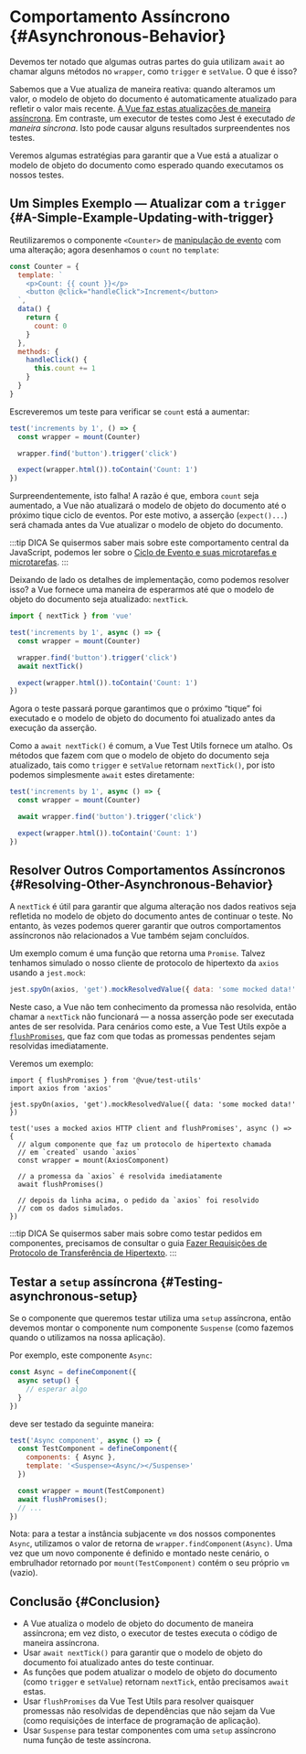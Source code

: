 # Comportamento Assíncrono {#Asynchronous-Behavior}

Devemos ter notado que algumas outras partes do guia utilizam `await` ao chamar alguns métodos no `wrapper`, como `trigger` e `setValue`. O que é isso?

Sabemos que a Vue atualiza de maneira reativa: quando alteramos um valor, o modelo de objeto do documento é automaticamente atualizado para refletir o valor mais recente. [A Vue faz estas atualizações de maneira assíncrona](https://v3.vuejs.org/guide/change-detection.html#async-update-queue). Em contraste, um executor de testes como Jest é executado _de maneira síncrona_. Isto pode causar alguns resultados surpreendentes nos testes.

Veremos algumas estratégias para garantir que a Vue está a atualizar o modelo de objeto do documento como esperado quando executamos os nossos testes.

## Um Simples Exemplo — Atualizar com a `trigger` {#A-Simple-Example-Updating-with-trigger}

Reutilizaremos o componente `<Counter>` de [manipulação de evento](../essentials/event-handling) com uma alteração; agora desenhamos o `count` no `template`:

```js
const Counter = {
  template: `
    <p>Count: {{ count }}</p>
    <button @click="handleClick">Increment</button>
  `,
  data() {
    return {
      count: 0
    }
  },
  methods: {
    handleClick() {
      this.count += 1
    }
  }
}
```

Escreveremos um teste para verificar se `count` está a aumentar:

```js
test('increments by 1', () => {
  const wrapper = mount(Counter)

  wrapper.find('button').trigger('click')

  expect(wrapper.html()).toContain('Count: 1')
})
```

Surpreendentemente, isto falha! A razão é que, embora `count` seja aumentado, a Vue não atualizará o modelo de objeto do documento até o próximo tique ciclo de eventos. Por este motivo, a asserção (`expect()...`) será chamada antes da Vue atualizar o modelo de objeto do documento.

:::tip DICA
Se quisermos saber mais sobre este comportamento central da JavaScript, podemos ler sobre o [Ciclo de Evento e suas microtarefas e microtarefas](https://javascript.info/event-loop#macrotasks-and-microtasks).
:::

Deixando de lado os detalhes de implementação, como podemos resolver isso? a Vue fornece uma maneira de esperarmos até que o modelo de objeto do documento seja atualizado: `nextTick`.

```js {1,7}
import { nextTick } from 'vue'

test('increments by 1', async () => {
  const wrapper = mount(Counter)

  wrapper.find('button').trigger('click')
  await nextTick()

  expect(wrapper.html()).toContain('Count: 1')
})
```

Agora o teste passará porque garantimos que o próximo “tique” foi executado e o modelo de objeto do documento foi atualizado antes da execução da asserção.

Como a `await nextTick()` é comum, a Vue Test Utils fornece um atalho. Os métodos que fazem com que o modelo de objeto do documento seja atualizado, tais como `trigger` e `setValue` retornam `nextTick()`, por isto podemos simplesmente `await` estes diretamente:

```js {4}
test('increments by 1', async () => {
  const wrapper = mount(Counter)

  await wrapper.find('button').trigger('click')

  expect(wrapper.html()).toContain('Count: 1')
})
```

## Resolver Outros Comportamentos Assíncronos {#Resolving-Other-Asynchronous-Behavior}

A `nextTick` é útil para garantir que alguma alteração nos dados reativos seja refletida no modelo de objeto do documento antes de continuar o teste. No entanto, às vezes podemos querer garantir que outros comportamentos assíncronos não relacionados a Vue também sejam concluídos.

Um exemplo comum é uma função que retorna uma `Promise`. Talvez tenhamos simulado o nosso cliente de protocolo de hipertexto da `axios` usando a `jest.mock`:

```js
jest.spyOn(axios, 'get').mockResolvedValue({ data: 'some mocked data!' })
```

Neste caso, a Vue não tem conhecimento da promessa não resolvida, então chamar a `nextTick` não funcionará — a nossa asserção pode ser executada antes de ser resolvida. Para cenários como este, a Vue Test Utils expõe a [`flushPromises`](../../api/#flushPromises), que faz com que todas as promessas pendentes sejam resolvidas imediatamente.

Veremos um exemplo:

```js{1,12}
import { flushPromises } from '@vue/test-utils'
import axios from 'axios'

jest.spyOn(axios, 'get').mockResolvedValue({ data: 'some mocked data!' })

test('uses a mocked axios HTTP client and flushPromises', async () => {
  // algum componente que faz um protocolo de hipertexto chamada
  // em `created` usando `axios`
  const wrapper = mount(AxiosComponent)

  // a promessa da `axios` é resolvida imediatamente
  await flushPromises()

  // depois da linha acima, o pedido da `axios` foi resolvido
  // com os dados simulados.
})
```

:::tip DICA
Se quisermos saber mais sobre como testar pedidos em componentes, precisamos de consultar o guia [Fazer Requisições de Protocolo de Transferência de Hipertexto](http-requests.md).
:::

## Testar a `setup` assíncrona {#Testing-asynchronous-setup}

Se o componente que queremos testar utiliza uma `setup` assíncrona, então devemos montar o componente num componente `Suspense` (como fazemos quando o utilizamos na nossa aplicação).

Por exemplo, este componente `Async`:

```js
const Async = defineComponent({
  async setup() {
    // esperar algo
  }
})
```

deve ser testado da seguinte maneira:

```js
test('Async component', async () => {
  const TestComponent = defineComponent({
    components: { Async },
    template: '<Suspense><Async/></Suspense>'
  })

  const wrapper = mount(TestComponent)
  await flushPromises();
  // ...
})
```

Nota: para a testar a instância subjacente `vm` dos nossos componentes `Async`, utilizamos o valor de retorna de `wrapper.findComponent(Async)`. Uma vez que um novo componente é definido e montado neste cenário, o embrulhador retornado por `mount(TestComponent)` contém o seu próprio `vm` (vazio).

## Conclusão {#Conclusion}

- A Vue atualiza o modelo de objeto do documento de maneira assíncrona; em vez disto, o executor de testes executa o código de maneira assíncrona.
- Usar `await nextTick()` para garantir que o modelo de objeto do documento foi atualizado antes do teste continuar.
- As funções que podem atualizar o modelo de objeto do documento (como `trigger` e `setValue`) retornam `nextTick`, então precisamos `await` estas.
- Usar `flushPromises` da Vue Test Utils para resolver quaisquer promessas não resolvidas de dependências que não sejam da Vue (como requisições de interface de programação de aplicação).
- Usar `Suspense` para testar componentes com uma `setup` assíncrono numa função de teste assíncrona.
